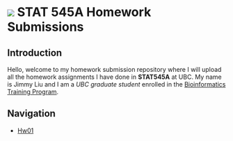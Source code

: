 # ![](https://i.imgur.com/nQz5jVF.png) STAT 545A Homework Submissions

## Introduction

  Hello, welcome to my homework submission repository where I will upload all the homework assignments I have done in __STAT545A__ at UBC. My name is Jimmy Liu and I am a _UBC graduate student_ enrolled in the [Bioinformatics Training Program](http://www.bioinformatics.ubc.ca/).

## Navigation

* [Hw01](https://github.com/STAT545-UBC-hw-2019-20/stat545-hw-jimmyliu1326/tree/master/hw01)
